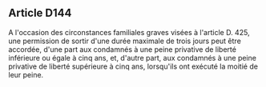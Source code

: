 Article D144
----
A l'occasion des circonstances familiales graves visées à l'article D. 425, une
permission de sortir d'une durée maximale de trois jours peut être accordée,
d'une part aux condamnés à une peine privative de liberté inférieure ou égale à
cinq ans, et, d'autre part, aux condamnés à une peine privative de liberté
supérieure à cinq ans, lorsqu'ils ont exécuté la moitié de leur peine.
